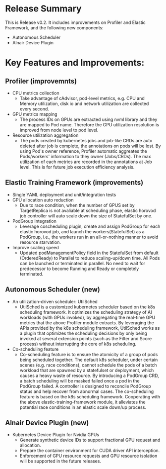 # Release Summary

This is Release v0.2. It includes improvements on Profiler and Elastic Framework, and the following new components:

- Autonomous Scheduler
- Alnair Device Plugin


# Key Features and Improvements:
## Profiler (improvemnts)
  - CPU metrics collection
    - Take advantage of cAdvisor, pod-level metrics, e.g. CPU and Memory utilization, disk io and network utilization are collected every second.
  - GPU metrics mapping
    - The process IDs on GPUs are extracted using nvml library and they are mapped to Pod name. Therefore the GPU utilization resolution is improved from node level to pod level.
  - Resource utilization aggregation 
    - The pods created by kubernetes jobs and job-like CRDs are auto deleted after job is complete, the annotations on pods will be lost. By using Pod's owner reference, Profiler automatic aggreates the Pods/workers' information to they owner (Jobs/CRDs). The max utilization of each metrics are recorded in the annotations at Job level. This is for future job execution efficiency analysis. 

## Elastic Training Framework (improvements)
  - Single YAML deployment and unit/integration tests
  - GPU allocation auto reduction
    - Due to race condition, when the number of GPUS set by TargetReplica is not avaliable at scheduling phase, elastic horovod job controller will auto scale down the size of StatefulSet by one.
  - PodGroup Integration 
    - Leverage coscheduling plugin, create and assign PodGroup for each elastic horovod job, and launch the workers(StatefulSet) as a PodGroup, i.e., the workers run in an all-or-nothing manner to avoid resource starvation.  
  - Improve scaling speed
    - Updated podManagementPolicy field in the StatefulSet from default (OrderedReady) to Parallel to reduce scaling-up/down time. All Pods can be launched or terminated in parallel. No need to wait for predecessor to become Running and Ready or completely terminated.

## Autonomous Scheduler (new)
  - An utilization-driven scheduler: UtilSched
    - UtilSched is a customized kubernetes scheduler based on the k8s scheduling framework. It optimizes the scheduling strategy of AI workloads (with GPUs invoked), by aggregating the real-time GPU metrics that the above Profiler module extracts. By leveraging the APIs provided by the k8s scheduling framework, UtilSched works as a plugin that optimizes the scheduling decisions by only being invoked at several extension points (such as the Filter and Score process) without interrupting the core of k8s scheduling.
  - Co-scheduling feature
    - Co-scheduling feature is to ensure the atomicity of a group of pods being scheduled together. The default k8s scheduler, under certain scenes (e.g. race conditions), cannot schedule the pods of a batch workload that are spawned by a statefulset or deployment, which causes a heavy waste of resource. By introducing a PodGroup CRD, a batch scheduling will be masked failed once a pod in the PodGroup failed. A controller is designed to reconcile PodGroup status and help recover from abnormal cases. The co-scheduling feature is based on the k8s scheduling framework. Cooperating with the above elastic-training-framework module, it alleviates the potential race conditions in an elastic scale down/up process.
 
## Alnair Device Plugin (new)
  - Kubernetes Device Plugin for Nvidia GPUs
    - Generate synthetic device IDs to support fractional GPU request and allocation.
    - Prepare the container environment for CUDA driver API interception.
    - Enforcement of GPU resource requests and GPU resource isolation will be supported in the future releases.
